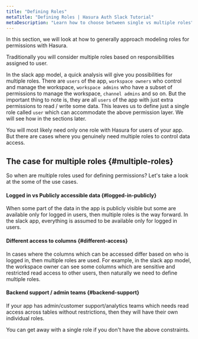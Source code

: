 ```yaml
---
title: "Defining Roles"
metaTitle: "Defining Roles | Hasura Auth Slack Tutorial"
metaDescription: "Learn how to choose between single vs multiple roles"
---
```


In this section, we will look at how to generally approach modeling roles for permissions with Hasura.

Traditionally you will consider multiple roles based on responsibilities assigned to user.

In the slack app model, a quick analysis will give you possibilities for multiple roles. There are `users` of the app, `workspace owners` who control and manage the workspace, `workspace admins` who have a subset of permissions to manage the workspace, `channel admins` and so on. But the important thing to note is, they are all `users` of the app with just extra permissions to read / write some data. This leaves us to define just a single role called `user` which can accommodate the above permission layer. We will see how in the sections later.

You will most likely need only one role with Hasura for users of your app. But there are cases where you genuinely need multiple roles to control data access.

## The case for multiple roles {#multiple-roles}

So when are multiple roles used for defining permissions? Let's take a look at the some of the use cases.

#### Logged in vs Publicly accessible data {#logged-in-publicly}

When some part of the data in the app is publicly visible but some are available only for logged in users, then multiple roles is the way forward. In the slack app, everything is assumed to be available only for logged in users.

#### Different access to columns {#different-access}

In cases where the columns which can be accessed differ based on who is logged in, then multiple roles are used. For example, in the slack app model, the workspace owner can see some columns which are sensitive and restricted read access to other users, then naturally we need to define multiple roles.

#### Backend support / admin teams {#backend-support}

If your app has admin/customer support/analytics teams which needs read access across tables without restrictions, then they will have their own individual roles.

You can get away with a single role if you don't have the above constraints.



 